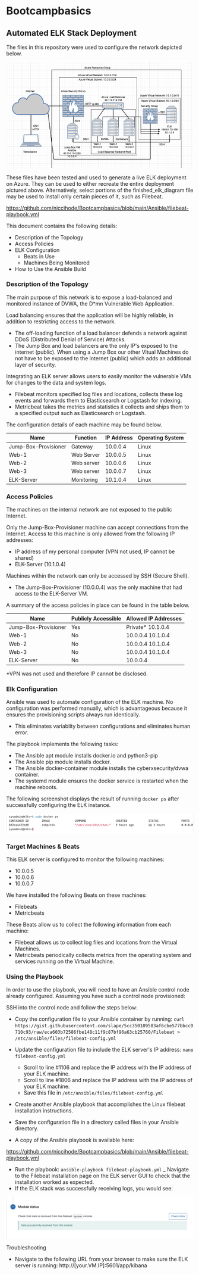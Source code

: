 # Bootcampbasics

## Automated ELK Stack Deployment

The files in this repository were used to configure the network depicted below.

![Finished Elk Diagram](Images/finished_elk_diagram.png)

These files have been tested and used to generate a live ELK deployment on Azure. They can be used to either recreate the entire deployment pictured above. Alternatively, select portions of the finished_elk_diagram file may be used to install only certain pieces of it, such as Filebeat.

https://github.com/niccihode/Bootcampbasics/blob/main/Ansible/filebeat-playbook.yml

This document contains the following details:
- Description of the Topology
- Access Policies
- ELK Configuration
  - Beats in Use
  - Machines Being Monitored
- How to Use the Ansible Build


### Description of the Topology

The main purpose of this network is to expose a load-balanced and monitored instance of DVWA, the D*mn Vulnerable Web Application.

Load balancing ensures that the application will be highly reliable, in addition to restricting access to the network.
- The off-loading function of a load balancer defends a network against DDoS (Distributed Denial of Service) Attacks.
- The Jump Box and load balancers are the only IP's exposed to the internet (public). When using a Jump Box our other Vitual Machines do not have to be exposed to the internet (public) which adds an additional layer of security. 


Integrating an ELK server allows users to easily monitor the vulnerable VMs for changes to the data and system logs.
- Filebeat monitors specified log files and locations, collects these log events and forwards them to Elasticsearch or Logstash for indexing. 
- Metricbeat takes the metrics and statistics it collects and ships them to a specified output such as Elasticsearch or Logstash. 

The configuration details of each machine may be found below.

| Name                 | Function   | IP Address | Operating System |
|----------------------|------------|------------|------------------|
| Jump-Box-Provisioner | Gateway    | 10.0.0.4   | Linux            |
| Web-1                | Web Server | 10.0.0.5   | Linux            |
| Web-2                | Web server | 10.0.0.6   | Linux            |
| Web-3                | Web server | 10.0.0.7   | Linux            |
| ELK-Server           | Monitoring | 10.1.0.4   | Linux            |          

### Access Policies

The machines on the internal network are not exposed to the public Internet. 

Only the Jump-Box-Provisioner machine can accept connections from the Internet. Access to this machine is only allowed from the following IP addresses:
- IP address of my personal computer (VPN not used, IP cannot be shared)
- ELK-Server (10.1.0.4)

Machines within the network can only be accessed by SSH (Secure Shell).
- The Jump-Box-Provisioner (10.0.0.4) was the only machine that had access to the ELK-Server VM.

A summary of the access policies in place can be found in the table below.

| Name                 | Publicly Accessible | Allowed IP Addresses |
|----------------------|---------------------|----------------------|
| Jump-Box-Provisioner | Yes                 | Private* 10.1.0.4    |
| Web-1                | No                  | 10.0.0.4 10.1.0.4    |
| Web-2                | No                  | 10.0.0.4 10.1.0.4    |                     
| Web-3                | No                  | 10.0.0.4 10.1.0.4    |
| ELK-Server           | No                  | 10.0.0.4             |

*VPN was not used and therefore IP cannot be disclosed.

### Elk Configuration

Ansible was used to automate configuration of the ELK machine. No configuration was performed manually, which is advantageous because it ensures the provisioning scripts always run identically.
- This eliminates variablity between configurations and eliminates human error.

The playbook implements the following tasks:
- The Ansible apt module installs docker.io and python3-pip
- The Ansible pip module installs docker.
- The Ansible docker-container module installs the cyberxsecurity/dvwa container.
- The systemd module ensures the docker service is restarted when the machine reboots.

The following screenshot displays the result of running `docker ps` after successfully configuring the ELK instance.

![Docker ps output](Images/docker_ps_output.png)

### Target Machines & Beats
This ELK server is configured to monitor the following machines:
- 10.0.0.5
- 10.0.0.6
- 10.0.0.7

We have installed the following Beats on these machines:
- Filebeats
- Metricbeats

These Beats allow us to collect the following information from each machine:
- Filebeat allows us to collect log files and locations from the Virtual Machines.
- Metricbeats periodically collects metrics from the operating system and services running on the Virtual Machine.

### Using the Playbook
In order to use the playbook, you will need to have an Ansible control node already configured. Assuming you have such a control node provisioned: 

SSH into the control node and follow the steps below:
- Copy the configuration file to your Ansible container by running:
`curl https://gist.githubusercontent.com/slape/5cc350109583af6cbe577bbcc0710c93/raw/eca603b72586fbe148c11f9c87bf96a63cb25760/Filebeat > /etc/ansible/files/filebeat-config.yml`
- Update the configuration file to include the ELK server's IP address: `nano filebeat-config.yml`
  - Scroll to line #1106 and replace the IP address with the IP address of your ELK machine.
  - Scroll to line #1806 and replace the IP address with the IP address of your ELK machine.
  - Save this file in  `/etc/ansible/files/filebeat-config.yml`
  
- Create another Ansible playbook that accomplishes the Linux filebeat installation instructions.
- Save the configuration file in a directory called files in your Ansible directory.
- A copy of the Ansible playbook is available here: 

https://github.com/niccihode/Bootcampbasics/blob/main/Ansible/filebeat-playbook.yml

- Run the playbook: `ansible-playbook filebeat-playbook.yml`
_ Navigate to the Filebeat installation page on the ELK server GUI to check that the installation worked as expected.
- If the ELK stack was successfully receiving logs, you would see:

![Filebeat sucess](Images/filebeat_sucess.png)

Troubleshooting
- Navigate to the following URL from your browser to make sure the ELK server is running: http://[your.VM.IP]:5601/app/kibana

